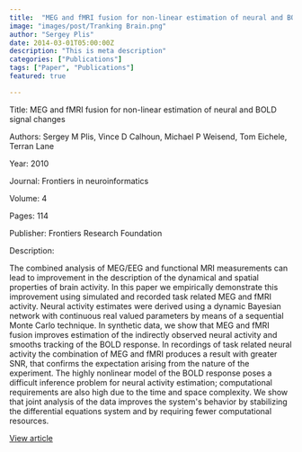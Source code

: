 ```yaml
---
title:  "MEG and fMRI fusion for non-linear estimation of neural and BOLD signal changes"
image: "images/post/Tranking Brain.png"
author: "Sergey Plis"
date: 2014-03-01T05:00:00Z
description: "This is meta description"
categories: ["Publications"]
tags: ["Paper", "Publications"]
featured: true

---
```

Title: MEG and fMRI fusion for non-linear estimation of neural and BOLD signal changes
  
Authors: Sergey M Plis, Vince D Calhoun, Michael P Weisend, Tom Eichele, Terran Lane
  
Year: 2010
  
Journal: Frontiers in neuroinformatics
  
Volume: 4
  
Pages: 114
  
Publisher: Frontiers Research Foundation
  
Description:
  
The combined analysis of MEG/EEG and functional MRI measurements can lead to improvement in the description of the dynamical and spatial properties of brain activity. In this paper we empirically demonstrate this improvement using simulated and recorded task related MEG and fMRI activity. Neural activity estimates were derived using a dynamic Bayesian network with continuous real valued parameters by means of a sequential Monte Carlo technique. In synthetic data, we show that MEG and fMRI fusion improves estimation of the indirectly observed neural activity and smooths tracking of the BOLD response. In recordings of task related neural activity the combination of MEG and fMRI produces a result with greater SNR, that confirms the expectation arising from the nature of the experiment. The highly nonlinear model of the BOLD response poses a difficult inference problem for neural activity estimation; computational requirements are also high due to the time and space complexity. We show that joint analysis of the data improves the system&#x27;s behavior by stabilizing the differential equations system and by requiring fewer computational resources.

  
[View article](https://www.frontiersin.org/articles/10.3389/fninf.2010.00114/full)  
